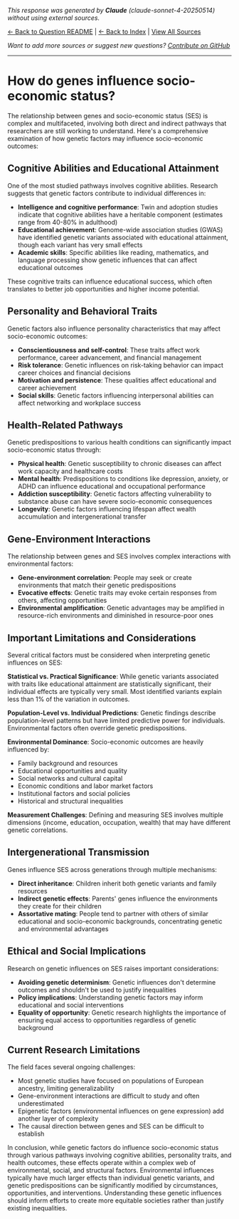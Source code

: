 <!-- 
Generated by: claude
Model: claude-sonnet-4-20250514
Prompt type: default
Generated at: 2025-06-13T09:30:49.015129
-->

*This response was generated by **Claude** (claude-sonnet-4-20250514) without using external sources.*

[← Back to Question README](README.md) | [← Back to Index](../README.md) | [View All Sources](../allsources.md)

*Want to add more sources or suggest new questions? [Contribute on GitHub](https://github.com/justinwest/SuggestedSources)*

---

# How do genes influence socio-economic status?

The relationship between genes and socio-economic status (SES) is complex and multifaceted, involving both direct and indirect pathways that researchers are still working to understand. Here's a comprehensive examination of how genetic factors may influence socio-economic outcomes:

## Cognitive Abilities and Educational Attainment

One of the most studied pathways involves cognitive abilities. Research suggests that genetic factors contribute to individual differences in:

- **Intelligence and cognitive performance**: Twin and adoption studies indicate that cognitive abilities have a heritable component (estimates range from 40-80% in adulthood)
- **Educational achievement**: Genome-wide association studies (GWAS) have identified genetic variants associated with educational attainment, though each variant has very small effects
- **Academic skills**: Specific abilities like reading, mathematics, and language processing show genetic influences that can affect educational outcomes

These cognitive traits can influence educational success, which often translates to better job opportunities and higher income potential.

## Personality and Behavioral Traits

Genetic factors also influence personality characteristics that may affect socio-economic outcomes:

- **Conscientiousness and self-control**: These traits affect work performance, career advancement, and financial management
- **Risk tolerance**: Genetic influences on risk-taking behavior can impact career choices and financial decisions
- **Motivation and persistence**: These qualities affect educational and career achievement
- **Social skills**: Genetic factors influencing interpersonal abilities can affect networking and workplace success

## Health-Related Pathways

Genetic predispositions to various health conditions can significantly impact socio-economic status through:

- **Physical health**: Genetic susceptibility to chronic diseases can affect work capacity and healthcare costs
- **Mental health**: Predispositions to conditions like depression, anxiety, or ADHD can influence educational and occupational performance
- **Addiction susceptibility**: Genetic factors affecting vulnerability to substance abuse can have severe socio-economic consequences
- **Longevity**: Genetic factors influencing lifespan affect wealth accumulation and intergenerational transfer

## Gene-Environment Interactions

The relationship between genes and SES involves complex interactions with environmental factors:

- **Gene-environment correlation**: People may seek or create environments that match their genetic predispositions
- **Evocative effects**: Genetic traits may evoke certain responses from others, affecting opportunities
- **Environmental amplification**: Genetic advantages may be amplified in resource-rich environments and diminished in resource-poor ones

## Important Limitations and Considerations

Several critical factors must be considered when interpreting genetic influences on SES:

**Statistical vs. Practical Significance**: While genetic variants associated with traits like educational attainment are statistically significant, their individual effects are typically very small. Most identified variants explain less than 1% of the variation in outcomes.

**Population-Level vs. Individual Predictions**: Genetic findings describe population-level patterns but have limited predictive power for individuals. Environmental factors often override genetic predispositions.

**Environmental Dominance**: Socio-economic outcomes are heavily influenced by:
- Family background and resources
- Educational opportunities and quality
- Social networks and cultural capital
- Economic conditions and labor market factors
- Institutional factors and social policies
- Historical and structural inequalities

**Measurement Challenges**: Defining and measuring SES involves multiple dimensions (income, education, occupation, wealth) that may have different genetic correlations.

## Intergenerational Transmission

Genes influence SES across generations through multiple mechanisms:

- **Direct inheritance**: Children inherit both genetic variants and family resources
- **Indirect genetic effects**: Parents' genes influence the environments they create for their children
- **Assortative mating**: People tend to partner with others of similar educational and socio-economic backgrounds, concentrating genetic and environmental advantages

## Ethical and Social Implications

Research on genetic influences on SES raises important considerations:

- **Avoiding genetic determinism**: Genetic influences don't determine outcomes and shouldn't be used to justify inequalities
- **Policy implications**: Understanding genetic factors may inform educational and social interventions
- **Equality of opportunity**: Genetic research highlights the importance of ensuring equal access to opportunities regardless of genetic background

## Current Research Limitations

The field faces several ongoing challenges:

- Most genetic studies have focused on populations of European ancestry, limiting generalizability
- Gene-environment interactions are difficult to study and often underestimated
- Epigenetic factors (environmental influences on gene expression) add another layer of complexity
- The causal direction between genes and SES can be difficult to establish

In conclusion, while genetic factors do influence socio-economic status through various pathways involving cognitive abilities, personality traits, and health outcomes, these effects operate within a complex web of environmental, social, and structural factors. Environmental influences typically have much larger effects than individual genetic variants, and genetic predispositions can be significantly modified by circumstances, opportunities, and interventions. Understanding these genetic influences should inform efforts to create more equitable societies rather than justify existing inequalities.
